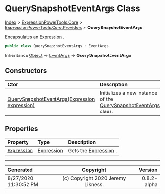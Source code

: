 ﻿# QuerySnapshotEventArgs Class

[Index](../index.md) > [ExpressionPowerTools.Core](ExpressionPowerTools.Core.a.md) > [ExpressionPowerTools.Core.Providers](ExpressionPowerTools.Core.Providers.n.md) > **QuerySnapshotEventArgs**

Encapsulates an [Expression](https://docs.microsoft.com/dotnet/api/system.linq.expressions.expression) .

```csharp
public class QuerySnapshotEventArgs : EventArgs
```

Inheritance [Object](https://docs.microsoft.com/dotnet/api/system.object) → [EventArgs](https://docs.microsoft.com/dotnet/api/system.eventargs) → **QuerySnapshotEventArgs**

## Constructors

| Ctor | Description |
| :-- | :-- |
| [QuerySnapshotEventArgs(Expression expression)](ExpressionPowerTools.Core.Providers.QuerySnapshotEventArgs.ctor.md#querysnapshoteventargsexpression-expression) | Initializes a new instance of the [QuerySnapshotEventArgs](ExpressionPowerTools.Core.Providers.QuerySnapshotEventArgs.cs.md) class. |
## Properties

| Property | Type | Description |
| :-- | :-- | :-- |
| [`Expression`](ExpressionPowerTools.Core.Providers.QuerySnapshotEventArgs.Expression.prop.md) | [Expression](https://docs.microsoft.com/dotnet/api/system.linq.expressions.expression) | Gets the [Expression](ExpressionPowerTools.Core.Providers.QuerySnapshotEventArgs.Expression.prop.md) . |


---

| Generated | Copyright | Version |
| :-- | :-: | --: |
| 8/27/2020 11:30:52 PM | (c) Copyright 2020 Jeremy Likness. | 0.8.2-alpha |
